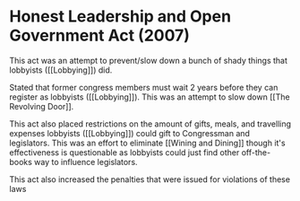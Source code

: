 # Honest Leadership and Open Government Act (2007)
This act was an attempt to prevent/slow down a bunch of shady things that lobbyists ([[Lobbying]]) did.

Stated that former congress members must wait 2 years before they can register as lobbyists ([[Lobbying]]). This was an attempt to slow down [[The Revolving Door]].

This act also placed restrictions on the amount of gifts, meals, and travelling expenses lobbyists ([[Lobbying]]) could gift to Congressman and legislators. This was an effort to eliminate [[Wining and Dining]] though it's effectiveness is questionable as lobbyists could just find other off-the-books way to influence legislators.

This act also increased the penalties that were issued for violations of these laws

